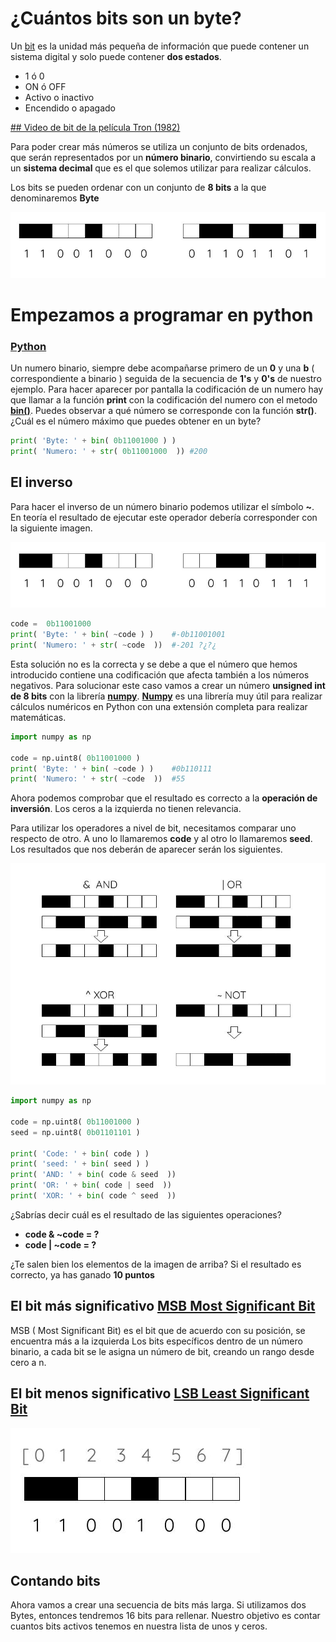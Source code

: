 # ¿Cuántos bits son un byte?

Un [bit](https://es.wikipedia.org/wiki/Bit) es la unidad más pequeña de información que puede contener un sistema digital y solo puede contener **dos estados**.

- 1 ó 0
- ON ó OFF
- Activo o inactivo
- Encendido o apagado


[## Video de bit de la película Tron (1982) ](https://www.youtube.com/watch?v=2OgWHeQ0UlY)


Para poder crear más números se utiliza un conjunto de bits ordenados, que serán representados por un **número binario**, convirtiendo su escala a un **sistema decimal** que es el que solemos utilizar para realizar cálculos.


Los bits se pueden ordenar con un conjunto de **8 bits** a la que denominaremos **Byte** 

![Representacion de bytes](/BitWise/src/SampleByte.jpg)

# Empezamos a programar en python

### [Python](https://repl.it/languages/python3) 

Un numero binario, siempre debe acompañarse primero de un **0** y una **b** ( correspondiente a binario ) seguida de la secuencia de **1's** y **0's** de nuestro ejemplo.
Para hacer aparecer por pantalla la codificación de un numero hay que llamar a la función **print** con la codificación del numero con el metodo [**bin()**](https://wiki.python.org/moin/BitManipulation). Puedes observar a qué número se corresponde con la función **str()**. ¿Cuál es el número máximo que puedes obtener en un byte?

```python
print( 'Byte: ' + bin( 0b11001000 ) )
print( 'Numero: ' + str( 0b11001000  ))	#200
```
## El inverso
Para hacer el inverso de un número binario podemos utilizar el símbolo **~**. En teoría el resultado de ejecutar este operador debería corresponder con la siguiente imagen.

![Inverso de un byte](/BitWise/src/InverseSampleByte.jpg)

```python
code =  0b11001000
print( 'Byte: ' + bin( ~code ) )	#-0b11001001
print( 'Numero: ' + str( ~code  )) 	#-201 ?¿?¿
```

Esta solución no es la correcta y se debe a que el número que hemos introducido contiene una codificación que afecta también a los números negativos. Para solucionar este caso vamos a crear un número **unsigned int de 8 bits** con la librería [**numpy**](https://numpy.org/). [**Numpy**](https://numpy.org/) es una librería muy útil para realizar cálculos numéricos en Python con una extensión completa para realizar matemáticas.


```python
import numpy as np

code = np.uint8( 0b11001000 )
print( 'Byte: ' + bin( ~code ) )	#0b110111
print( 'Numero: ' + str( ~code  ))	#55
```

Ahora podemos comprobar que el resultado es correcto a la **operación de inversión**. Los ceros a la izquierda no tienen relevancia.

Para utilizar los operadores a nivel de bit, necesitamos comparar uno respecto de otro. A uno lo llamaremos **code** y al otro lo llamaremos **seed**. Los resultados que nos deberán de aparecer serán los siguientes.

![bit_samples](/BitWise/src/truthTable.jpg)

```python
import numpy as np

code = np.uint8( 0b11001000 )
seed = np.uint8( 0b01101101 )

print( 'Code: ' + bin( code ) )
print( 'seed: ' + bin( seed ) )
print( 'AND: ' + bin( code & seed  ))
print( 'OR: ' + bin( code | seed  ))
print( 'XOR: ' + bin( code ^ seed  ))
```

¿Sabrías decir cuál es el resultado de las siguientes operaciones?

- **code & \~code = ?**
- **code | \~code = ?**

¿Te salen bien los elementos de la imagen de arriba? 
Si el resultado es correcto, ya has ganado **10 puntos**

## El bit más significativo [MSB Most Significant Bit](https://es.wikipedia.org/wiki/Bit_m%C3%A1s_significativo)

MSB ( Most Significant Bit) es el bit que de acuerdo con su posición, se encuentra más a la izquierda
Los bits específicos dentro de un número binario, a cada bit se le asigna un número de bit, creando un rango desde cero a n.

## El bit menos significativo [LSB Least Significant Bit](https://es.wikipedia.org/wiki/Bit_menos_significativo)


![Índice de un bit](/BitWise/src/IndexSampleByte.jpg)

## Contando bits

Ahora vamos a crear una secuencia de bits más larga. Si utilizamos dos Bytes, entonces tendremos 16 bits para rellenar. Nuestro objetivo es contar cuantos bits activos tenemos en nuestra lista de unos y ceros.
